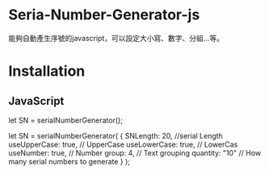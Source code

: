 # Seria-Number-Generator-js
能夠自動產生序號的javascript，可以設定大小寫、數字、分組...等。

# Installation
<script src="serial-number-generator.js"></script>

## JavaScript
let SN = serialNumberGenerator();

let SN = serialNumberGenerator(
    {
        SNLength: 20, //serial Length
        useUpperCase: true, // UpperCase
        useLowerCase: true, // LowerCas
        useNumber: true, // Number
        group: 4, // Text grouping
        quantity: "10" // How many serial numbers to generate
    }
);
